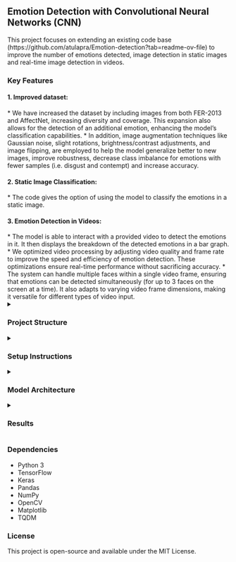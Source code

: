 <h2>Emotion Detection with Convolutional Neural Networks (CNN)</h2>
This project focuses on extending an existing code base (https://github.com/atulapra/Emotion-detection?tab=readme-ov-file) to improve the number of emotions detected, image detection in static images and real-time image detection in videos.

<h3>Key Features</h3>

<h4>1. Improved dataset:</h4>
    * We have increased the dataset by including images from both FER-2013 and AffectNet, increasing diversity and coverage. This expansion also allows for the detection of an additional emotion, enhancing the model’s classification capabilities.
    * In addition, image augmentation techniques like Gaussian noise, slight rotations, brightness/contrast adjustments, and image flipping, are employed to help the model generalize better to new images, improve robustness, decrease class imbalance for emotions with fewer samples (i.e. disgust and contempt) and increase accuracy.
<h4>2. Static Image Classification:</h4>
    * The code gives the option of using the model to classify the emotions in a static image. 
<h4>3. Emotion Detection in Videos:</h4>
    * The model is able to interact with a provided video to detect the emotions in it. It then displays the breakdown of the detected emotions in a bar graph.
    * We optimized video processing by adjusting video quality and frame rate to improve the speed and efficiency of emotion detection. These optimizations ensure real-time performance without sacrificing accuracy.
    * The system can handle multiple faces within a single video frame, ensuring that emotions can be detected simultaneously (for up to 3 faces on the screen at a time). It also adapts to varying video frame dimensions, making it versatile for different types of video input.

<details>
<summary><h3>Project Structure</h3></summary>

- **dataset_prepare.py** - Prepares the FER-2013 dataset by reading fer2013.csv, converting each data row into an image, and organizing images by emotion labels for training and testing.
- **emotions.py** - Contains the main CNN model for training and testing emotion detection. It also includes code for testing the trained model on sample images and videos.
- **fer2013.csv** - The dataset file containing pixel data and emotion labels for each image.
- **model.h5 and model.weights.h5** - Saved model files that allow loading a pre-trained model instead of training from scratch.
- **haarcascade_frontalface_default.xml** - A pre-trained face detector from OpenCV, used to locate faces in images.
- **plot.png** - A visualization of the model's accuracy and loss over training epochs.
- **data** - Directory where processed images are stored after running dataset_prepare.py.
- **requirements.txt** - Specifies the necessary requirements for running the code.
- **code_references.txt** - Lists the resources used for the code.
- **data_augmentations.ipynb** - Code used for augmenting images in the dataset. Does not need to be run since augmented images are included. Provided for completeness.
</details>

<details>
<summary><h3>Setup Instructions</h3></summary>
   
* Refer to the installation guide for this.
* You can download the PDF here: [Example PDF](https://github.com/username/repository-name/raw/main/docs/example.pdf)

</details>

<details>
<summary><h3>Model Architecture</h3></summary>

The CNN model in emotions.py is structured as follows:
* **Convolutional Layers** - For detecting spatial features in images.
* **MaxPooling Layers** - For reducing spatial dimensions and computation.
* **Dropout Layers** - To prevent overfitting by randomly disabling neurons during training.
* **Dense Layers** - Fully connected layers for final emotion classification.
* **Softmax Output** - For multiclass classification of emotions and their intensities.
</details>

<details>
<summary><h3>Results</h3></summary>
The model's training performance, including accuracy and loss, is visualized in plot.png. With the applied data augmentation techniques, the model achieves improved generalization and robustness in emotion detection.

![An image with two graphs showing model loss and accuracy.]([URL]([https://github.com/sinapah/comp-vision-project/blob/final-version/src/plot.png](https://github.com/sinapah/comp-vision-project/blob/final-version/src/plot.png?raw=true)))

</details>

<h3>Dependencies</h3>

* Python 3
* TensorFlow
* Keras
* Pandas
* NumPy
* OpenCV
* Matplotlib
* TQDM


<h3>License</h3>
This project is open-source and available under the MIT License.
